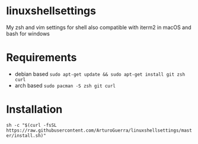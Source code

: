 # linuxshellsettings
My zsh and vim settings for shell also compatible with iterm2 in macOS and bash for windows

# Requirements
- debian based `sudo apt-get update && sudo apt-get install git zsh curl`
- arch based `sudo pacman -S zsh git curl`


# Installation
`sh -c "$(curl -fsSL https://raw.githubusercontent.com/ArturoGuerra/linuxshellsettings/master/install.sh)"`
